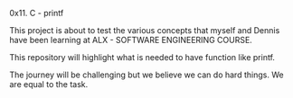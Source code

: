 0x11. C - printf

This project is about to test the various concepts that myself and Dennis
have been learning at ALX - SOFTWARE ENGINEERING COURSE.

This repository will highlight what is needed to have function like printf.

The journey will be challenging but we believe we can do hard things. We are
equal to the task.
